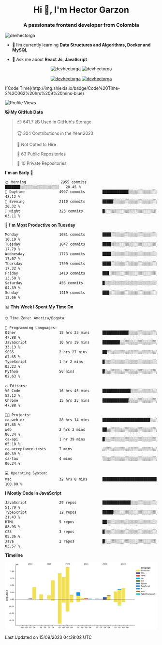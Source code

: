 <h1 align="center">Hi 👋, I'm Hector Garzon</h1>
<h3 align="center">A passionate frontend developer from Colombia</h3>

<p align="left"> <img src="https://komarev.com/ghpvc/?username=devhectorga" alt="devhectorga" /> </p>

- 🌱 I’m currently learning **Data Structures and Algorithms, Docker and MySQL**

- 💬 Ask me about **React Js, JavaScript**

<p align="center"> <img src="https://github-readme-stats.vercel.app/api?username=devhectorga&count_private=true&show_icons=true" alt="devhectorga" /> <img src="https://github-readme-stats.vercel.app/api/top-langs/?username=devhectorga&layout=compact" alt="devhectorga" /></p>

<p align="center">
<a href="https://twitter.com/devhectorga" target="blank"><img align="center" src="https://cdn.jsdelivr.net/npm/simple-icons@3.0.1/icons/twitter.svg" alt="devhectorga" height="20" width="20" /></a>
<a href="https://linkedin.com/in/devhectorga" target="blank"><img align="center" src="https://cdn.jsdelivr.net/npm/simple-icons@3.0.1/icons/linkedin.svg" alt="devhectorga" height="20" width="20" /></a>
</p>
<!--START_SECTION:waka-->
![Code Time](http://img.shields.io/badge/Code%20Time-2%2C062%20hrs%209%20mins-blue)

![Profile Views](http://img.shields.io/badge/Profile%20Views-0-blue)

**🐱 My GitHub Data** 

> 📦 641.7 kB Used in GitHub's Storage 
 > 
> 🏆 304 Contributions in the Year 2023
 > 
> 🚫 Not Opted to Hire
 > 
> 📜 63 Public Repositories 
 > 
> 🔑 10 Private Repositories 
 > 
**I'm an Early 🐤** 

```text
🌞 Morning                2955 commits        ███████░░░░░░░░░░░░░░░░░░   28.45 % 
🌆 Daytime                4997 commits        ████████████░░░░░░░░░░░░░   48.12 % 
🌃 Evening                2110 commits        █████░░░░░░░░░░░░░░░░░░░░   20.32 % 
🌙 Night                  323 commits         █░░░░░░░░░░░░░░░░░░░░░░░░   03.11 % 
```
📅 **I'm Most Productive on Tuesday** 

```text
Monday                   1681 commits        ████░░░░░░░░░░░░░░░░░░░░░   16.19 % 
Tuesday                  1847 commits        ████░░░░░░░░░░░░░░░░░░░░░   17.79 % 
Wednesday                1773 commits        ████░░░░░░░░░░░░░░░░░░░░░   17.07 % 
Thursday                 1799 commits        ████░░░░░░░░░░░░░░░░░░░░░   17.32 % 
Friday                   1410 commits        ███░░░░░░░░░░░░░░░░░░░░░░   13.58 % 
Saturday                 456 commits         █░░░░░░░░░░░░░░░░░░░░░░░░   04.39 % 
Sunday                   1419 commits        ███░░░░░░░░░░░░░░░░░░░░░░   13.66 % 
```


📊 **This Week I Spent My Time On** 

```text
🕑︎ Time Zone: America/Bogota

💬 Programming Languages: 
Other                    15 hrs 23 mins      ████████████░░░░░░░░░░░░░   47.88 % 
JavaScript               10 hrs 39 mins      ████████░░░░░░░░░░░░░░░░░   33.13 % 
SCSS                     2 hrs 27 mins       ██░░░░░░░░░░░░░░░░░░░░░░░   07.65 % 
TypeScript               1 hr 2 mins         █░░░░░░░░░░░░░░░░░░░░░░░░   03.23 % 
Python                   50 mins             █░░░░░░░░░░░░░░░░░░░░░░░░   02.63 % 

🔥 Editors: 
VS Code                  16 hrs 45 mins      █████████████░░░░░░░░░░░░   52.12 % 
Chrome                   15 hrs 23 mins      ████████████░░░░░░░░░░░░░   47.88 % 

🐱‍💻 Projects: 
ca-web-er                28 hrs 14 mins      ██████████████████████░░░   87.85 % 
web                      2 hrs 2 mins        ██░░░░░░░░░░░░░░░░░░░░░░░   06.34 % 
ca-api                   1 hr 39 mins        █░░░░░░░░░░░░░░░░░░░░░░░░   05.18 % 
ca-acceptance-tests      7 mins              ░░░░░░░░░░░░░░░░░░░░░░░░░   00.39 % 
ca-tax                   4 mins              ░░░░░░░░░░░░░░░░░░░░░░░░░   00.24 % 

💻 Operating System: 
Mac                      32 hrs 8 mins       █████████████████████████   100.00 % 
```

**I Mostly Code in JavaScript** 

```text
JavaScript               29 repos            █████████████░░░░░░░░░░░░   51.79 % 
TypeScript               12 repos            █████░░░░░░░░░░░░░░░░░░░░   21.43 % 
HTML                     5 repos             ██░░░░░░░░░░░░░░░░░░░░░░░   08.93 % 
CSS                      3 repos             █░░░░░░░░░░░░░░░░░░░░░░░░   05.36 % 
Java                     2 repos             █░░░░░░░░░░░░░░░░░░░░░░░░   03.57 % 
```



**Timeline**

![Lines of Code chart](https://raw.githubusercontent.com/devHectorGa/devHectorGa/master/assets/bar_graph.png)


 Last Updated on 15/09/2023 04:39:02 UTC
<!--END_SECTION:waka-->
